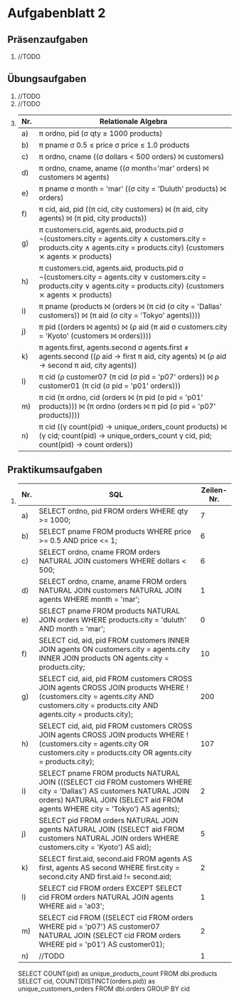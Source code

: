 # Aufgabenblatt 2

## Präsenzaufgaben

1. //TODO

## Übungsaufgaben

1. //TODO
2. //TODO
3.  
    Nr. | Relationale Algebra
    --- | ---
    a) | π ordno, pid (σ qty ≥ 1000 products)
    b) | π pname σ 0.5 ≤ price σ price ≤ 1.0 products
    c) | π ordno, cname ((σ dollars < 500 orders) ⨝ customers)
    d) | π ordno, cname, aname ((σ month='mar' orders) ⨝ customers ⨝ agents)
    e) | π pname σ month = 'mar' ((σ city = 'Duluth' products) ⨝ orders)
    f) | π cid, aid, pid ((π cid, city customers) ⨝ (π aid, city agents) ⨝ (π pid, city products))
    g) | π customers.cid, agents.aid, products.pid σ ¬(customers.city = agents.city ∧ customers.city = products.city ∧ agents.city = products.city) (customers ⨯ agents ⨯ products)
    h) | π customers.cid, agents.aid, products.pid σ ¬(customers.city = agents.city ∨ customers.city = products.city ∨ agents.city = products.city) (customers ⨯ agents ⨯ products)
    i) | π pname (products ⨝ (orders ⨝ (π cid (σ city = 'Dallas' customers)) ⨝ (π aid (σ city = 'Tokyo' agents))))
    j) | π pid ((orders ⨝ agents) ⨝ (ρ aid (π aid σ customers.city = 'Kyoto' (customers ⨝ orders))))
    k) | π agents.first, agents.second σ agents.first ≠ agents.second ((ρ aid → first π aid, city agents) ⨝ (ρ aid → second π aid, city agents))
    l) | π cid (ρ customer07 (π cid (σ pid = 'p07' orders)) ⨝ ρ customer01 (π cid (σ pid = 'p01' orders)))
    m) | π cid (π ordno, cid (orders ⨝ (π pid (σ pid = 'p01' products))) ⨝ (π ordno (orders ⨝ π pid (σ pid = 'p07' products))))
    n) | π cid ((γ count(pid) → unique_orders_count products) ⨝ (γ cid; count(pid) → unique_orders_count γ cid, pid; count(pid) → count orders))

## Praktikumsaufgaben

1.  
    Nr. | SQL | Zeilen-Nr.
    --- | --- | ---
    a) | SELECT ordno, pid FROM orders WHERE qty >= 1000; | 7
    b) | SELECT pname FROM products WHERE price >= 0.5 AND price <= 1; | 6
    c) | SELECT ordno, cname FROM orders NATURAL JOIN customers WHERE dollars < 500; | 6
    d) | SELECT ordno, cname, aname FROM orders NATURAL JOIN customers NATURAL JOIN agents WHERE month = 'mar'; | 1
    e) | SELECT pname FROM products NATURAL JOIN orders WHERE products.city = 'duluth' AND month = 'mar'; | 0
    f) | SELECT cid, aid, pid FROM customers INNER JOIN agents ON customers.city = agents.city INNER JOIN products ON agents.city = products.city; | 10
    g) | SELECT cid, aid, pid FROM customers CROSS JOIN agents CROSS JOIN products WHERE !(customers.city = agents.city AND customers.city = products.city AND agents.city = products.city); | 200
    h) | SELECT cid, aid, pid FROM customers CROSS JOIN agents CROSS JOIN products WHERE !(customers.city = agents.city OR customers.city = products.city OR agents.city = products.city); | 107
    i) | SELECT pname FROM products NATURAL JOIN (((SELECT cid FROM customers WHERE city = 'Dallas') AS customers NATURAL JOIN orders) NATURAL JOIN (SELECT aid FROM agents WHERE city = 'Tokyo') AS agents); | 2
    j) | SELECT pid FROM orders NATURAL JOIN agents NATURAL JOIN ((SELECT aid FROM customers NATURAL JOIN orders WHERE customers.city = 'Kyoto') AS aid); | 5
    k) | SELECT first.aid, second.aid FROM agents AS first, agents AS second WHERE first.city = second.city AND first.aid != second.aid; | 2
    l) | SELECT cid FROM orders EXCEPT SELECT cid FROM orders NATURAL JOIN agents WHERE aid = 'a03'; | 1
    m) | SELECT cid FROM ((SELECT cid FROM orders WHERE pid = 'p07') AS customer07 NATURAL JOIN (SELECT cid FROM orders WHERE pid = 'p01') AS customer01); | 2
    n) | //TODO | 1

    SELECT COUNT(pid) as unique_products_count FROM dbi.products
    SELECT cid, COUNT(DISTINCT(orders.pid)) as unique_customers_orders FROM dbi.orders GROUP BY cid
